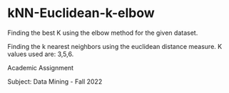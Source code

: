 # kNN-Euclidean-k-elbow


Finding the best K using the elbow method for the given dataset.

Finding the k nearest neighbors using the euclidean distance measure. K values used are: 3,5,6.

Academic Assignment

Subject: Data Mining - Fall 2022
